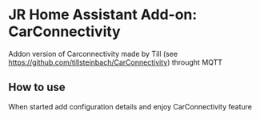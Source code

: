 # JR Home Assistant Add-on: CarConnectivity

Addon version of Carconnectivity made by Till (see https://github.com/tillsteinbach/CarConnectivity) throught MQTT

## How to use

When started add configuration details and enjoy CarConnectivity feature
